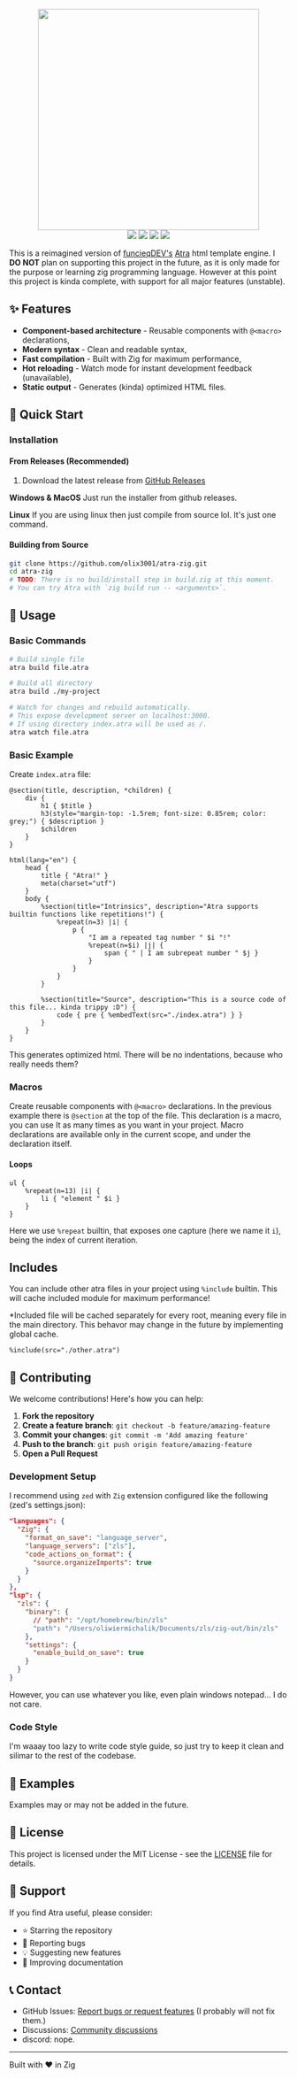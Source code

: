 <p align="center">
  <img src="https://github.com/funcieqDEV/Atra/blob/main/arts/main.png?raw=true" width="400px"><br>
  <img src="https://img.shields.io/github/v/release/olix3001/atra-zig">
  <img src="https://img.shields.io/github/commit-activity/m/olix3001/atra-zig">
  <img src="https://img.shields.io/github/stars/olix3001/atra-zig?style=social">
  <img src="https://img.shields.io/github/license/olix3001/atra-zig">
</p>

This is a reimagined version of [funcieqDEV's](https://github.com/funcieqDEV) [Atra](https://github.com/funcieqDEV/Atra) html template engine.
I **DO NOT** plan on supporting this project in the future,
as it is only made for the purpose or learning zig programming language.
However at this point this project is kinda complete, with support for all major features (unstable).

## ✨ Features

- **Component-based architecture** - Reusable components with `@<macro>` declarations,
- **Modern syntax** - Clean and readable syntax,
- **Fast compilation** - Built with Zig for maximum performance,
- **Hot reloading** - Watch mode for instant development feedback (unavailable),
- **Static output** - Generates (kinda) optimized HTML files.

## 🚀 Quick Start

### Installation

#### From Releases (Recommended)

1. Download the latest release from [GitHub Releases](https://github.com/olix3001/atra-zig/releases)

**Windows & MacOS**
Just run the installer from github releases.

**Linux**
If you are using linux then just compile from source lol.
It's just one command.

#### Building from Source

```bash
git clone https://github.com/olix3001/atra-zig.git
cd atra-zig
# TODO: There is no build/install step in build.zig at this moment.
# You can try Atra with `zig build run -- <arguments>`.
```

## 📖 Usage

### Basic Commands

```bash
# Build single file
atra build file.atra

# Build all directory
atra build ./my-project

# Watch for changes and rebuild automatically.
# This expose development server on localhost:3000.
# If using directory index.atra will be used as /.
atra watch file.atra
```

### Basic Example

Create `index.atra` file:

```atra
@section(title, description, *children) {
    div {
        h1 { $title }
        h3(style="margin-top: -1.5rem; font-size: 0.85rem; color: grey;") { $description }
        $children
    }
}

html(lang="en") {
    head {
        title { "Atra!" }
        meta(charset="utf")
    }
    body {
        %section(title="Intrinsics", description="Atra supports builtin functions like repetitions!") {
            %repeat(n=3) |i| {
                p {
                    "I am a repeated tag number " $i "!"
                    %repeat(n=$i) |j| {
                        span { " | I am subrepeat number " $j }
                    }
                }
            }
        }

        %section(title="Source", description="This is a source code of this file... kinda trippy :D") {
            code { pre { %embedText(src="./index.atra") } }
        }
    }
}
```

This generates optimized html. There will be no indentations, because who really needs them?

### Macros

Create reusable components with `@<macro>` declarations.
In the previous example there is `@section` at the top of the file.
This declaration is a macro, you can use It as many times as you want in your project.
Macro declarations are available only in the current scope, and under the declaration itself.

#### Loops

```atra
ul {
    %repeat(n=13) |i| {
        li { "element " $i }
    }
}
```

Here we use `%repeat` builtin, that exposes one capture (here we name it `i`), being the index of current iteration.

## Includes

You can include other atra files in your project using `%include` builtin.
This will cache included module for maximum performance!

\*Included file will be cached separately for every root, meaning every file in the main directory.
This behavor may change in the future by implementing global cache.

```atra
%include(src="./other.atra")
```

## 🤝 Contributing

We welcome contributions! Here's how you can help:

1. **Fork the repository**
2. **Create a feature branch**: `git checkout -b feature/amazing-feature`
3. **Commit your changes**: `git commit -m 'Add amazing feature'`
4. **Push to the branch**: `git push origin feature/amazing-feature`
5. **Open a Pull Request**

### Development Setup

I recommend using `zed` with `Zig` extension configured like the following (zed's settings.json):

```json
"languages": {
  "Zig": {
    "format_on_save": "language_server",
    "language_servers": ["zls"],
    "code_actions_on_format": {
      "source.organizeImports": true
    }
  }
},
"lsp": {
  "zls": {
    "binary": {
      // "path": "/opt/homebrew/bin/zls"
      "path": "/Users/oliwiermichalik/Documents/zls/zig-out/bin/zls"
    },
    "settings": {
      "enable_build_on_save": true
    }
  }
}
```

However, you can use whatever you like, even plain windows notepad... I do not care.

### Code Style

I'm waaay too lazy to write code style guide, so just try to keep it clean and silimar to the
rest of the codebase.

## 📝 Examples

Examples may or may not be added in the future.

## 📄 License

This project is licensed under the MIT License - see the [LICENSE](LICENSE) file for details.

## 🌟 Support

If you find Atra useful, please consider:

- ⭐ Starring the repository
- 🐛 Reporting bugs
- 💡 Suggesting new features
- 📖 Improving documentation

## 📞 Contact

- GitHub Issues: [Report bugs or request features](https://github.com/olix3001/atra-zig/issues)
  (I probably will not fix them.)
- Discussions: [Community discussions](https://github.com/olix3001/atra-zig/discussions)
- discord: nope.

---

Built with ❤️ in Zig

